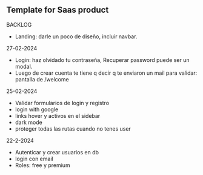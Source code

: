 ## Template for Saas product

BACKLOG

- Landing: darle un poco de diseño, incluir navbar.

27-02-2024

- Login: haz olvidado tu contraseña, Recuperar password puede ser un modal.
- Luego de crear cuenta te tiene q decir q te enviaron un mail para validar: pantalla de /welcome

25-02-2024

- Validar formularios de login y registro
- login with google
- links hover y activos en el sidebar
- dark mode
- proteger todas las rutas cuando no tenes user

22-2-2024

- Autenticar y crear usuarios en db
- login con email
- Roles: free y premium
